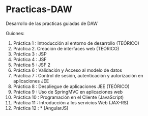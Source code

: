 # Practicas-DAW
Desarrollo de las practicas guiadas de DAW

Guiones:
1. Práctica 1 : Introducción al entorno de desarrollo (TEÓRICO)
2. Práctica 2. Creación de interfaces web (TEÓRICO)
3. Práctica 3 : JSP
4. Práctica 4 : JSF
5. Práctica 5 : JSF 2
6. Práctica 6 : Validación y Acceso al modelo de datos
7. Práctica 7 : Control de sesión, autenticación y autorización en aplicaciones JEE
8. Práctica 8 : Despliegue de aplicaciones JEE (TEÓRICO)
9. Práctica 9 : Uso de SpringMVC en aplicaciones web
10. Práctica 10 : Programación en el Cliente (JavaScript)
11. Práctica 11 :  Introducción a los servicios Web (JAX-RS)
12. Práctica 12 : * (AngularJS)
